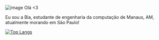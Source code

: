 ![image](https://github.com/user-attachments/assets/edefa236-91e5-4f11-8a2f-55a6fbd5627e) Olá <3

Eu sou a Bia, estudante de engenharia da computação de Manaus, AM, atualmente morando em São Paulo!


[![Top Langs](https://github-readme-stats.vercel.app/api/top-langs/?username=riwawa)](https://github.com/riwawa/github-readme-stats)
